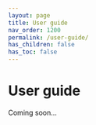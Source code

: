 ```yaml
---
layout: page
title: User guide
nav_order: 1200
permalink: /user-guide/
has_children: false
has_toc: false
---
```

# User guide

Coming soon...
